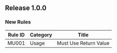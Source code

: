 ## Release 1.0.0

### New Rules

| Rule ID | Category | Title                 |
|---------|----------|-----------------------|
| MU001   | Usage    | Must Use Return Value |
